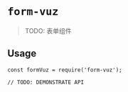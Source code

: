 # `form-vuz`

> TODO: 表单组件

## Usage

```
const formVuz = require('form-vuz');

// TODO: DEMONSTRATE API
```
